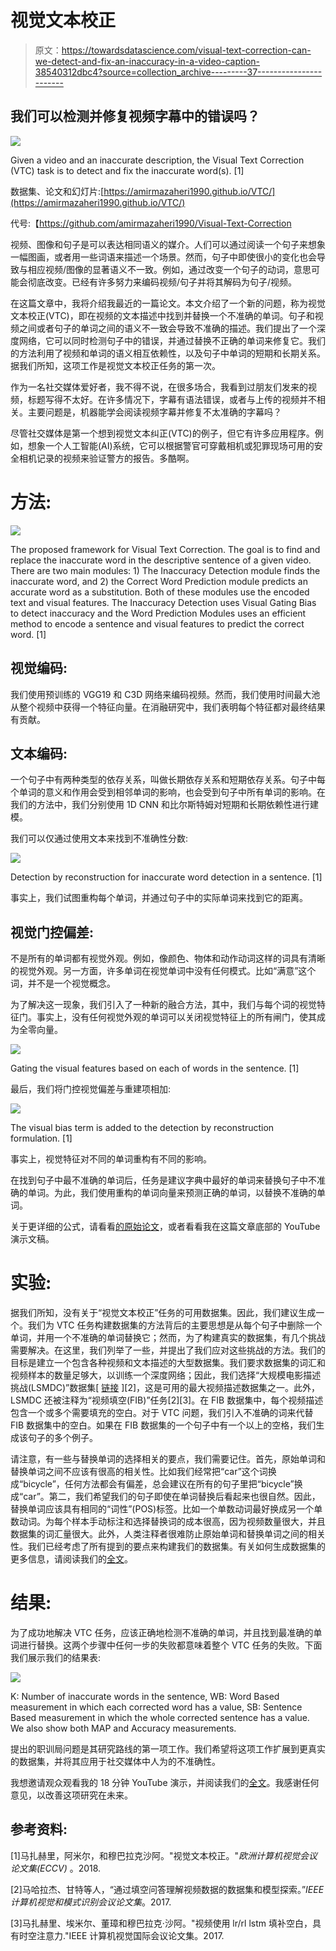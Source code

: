 # 视觉文本校正

> 原文：<https://towardsdatascience.com/visual-text-correction-can-we-detect-and-fix-an-inaccuracy-in-a-video-caption-38540312dbc4?source=collection_archive---------37----------------------->

## 我们可以检测并修复视频字幕中的错误吗？

![](img/4d54a2cd3184e7550950b635a0738971.png)

Given a video and an inaccurate description, the Visual Text Correction (VTC) task is to detect and fix the inaccurate word(s). [1]

数据集、论文和幻灯片:[https://amirmazaheri1990.github.io/VTC/](https://amirmazaheri1990.github.io/VTC/)

代号:【https://github.com/amirmazaheri1990/Visual-Text-Correction 

视频、图像和句子是可以表达相同语义的媒介。人们可以通过阅读一个句子来想象一幅图画，或者用一些词语来描述一个场景。然而，句子中即使很小的变化也会导致与相应视频/图像的显著语义不一致。例如，通过改变一个句子的动词，意思可能会彻底改变。已经有许多努力来编码视频/句子并将其解码为句子/视频。

在这篇文章中，我将介绍我最近的一篇论文。本文介绍了一个新的问题，称为视觉文本校正(VTC)，即在视频的文本描述中找到并替换一个不准确的单词。句子和视频之间或者句子的单词之间的语义不一致会导致不准确的描述。我们提出了一个深度网络，它可以同时检测句子中的错误，并通过替换不正确的单词来修复它。我们的方法利用了视频和单词的语义相互依赖性，以及句子中单词的短期和长期关系。据我们所知，这项工作是视觉文本校正任务的第一次。

作为一名社交媒体爱好者，我不得不说，在很多场合，我看到过朋友们发来的视频，标题写得不太好。在许多情况下，字幕有语法错误，或者与上传的视频并不相关。主要问题是，机器能学会阅读视频字幕并修复不太准确的字幕吗？

尽管社交媒体是第一个想到视觉文本纠正(VTC)的例子，但它有许多应用程序。例如，想象一个人工智能(AI)系统，它可以根据警官可穿戴相机或犯罪现场可用的安全相机记录的视频来验证警方的报告。多酷啊。

# 方法:

![](img/6317ce23e9f3c74ef9c46aeac646d00d.png)

The proposed framework for Visual Text Correction. The goal is to find and replace the inaccurate word in the descriptive sentence of a given video. There are two main modules: 1) The Inaccuracy Detection module finds the inaccurate word, and 2) the Correct Word Prediction module predicts an accurate word as a substitution. Both of these modules use the encoded text and visual features. The Inaccuracy Detection uses Visual Gating Bias to detect inaccuracy and the Word Prediction Modules uses an efficient method to encode a sentence and visual features to predict the correct word. [1]

## 视觉编码:

我们使用预训练的 VGG19 和 C3D 网络来编码视频。然而，我们使用时间最大池从整个视频中获得一个特征向量。在消融研究中，我们表明每个特征都对最终结果有贡献。

## 文本编码:

一个句子中有两种类型的依存关系，叫做长期依存关系和短期依存关系。句子中每个单词的意义和作用会受到相邻单词的影响，也会受到句子中所有单词的影响。在我们的方法中，我们分别使用 1D CNN 和比尔斯特姆对短期和长期依赖性进行建模。

我们可以仅通过使用文本来找到不准确性分数:

![](img/6edc1163906e4e41935e417a43c85c27.png)

Detection by reconstruction for inaccurate word detection in a sentence. [1]

事实上，我们试图重构每个单词，并通过句子中的实际单词来找到它的距离。

## 视觉门控偏差:

不是所有的单词都有视觉外观。例如，像颜色、物体和动作动词这样的词具有清晰的视觉外观。另一方面，许多单词在视觉单词中没有任何模式。比如“满意”这个词，并不是一个视觉概念。

为了解决这一现象，我们引入了一种新的融合方法，其中，我们与每个词的视觉特征门。事实上，没有任何视觉外观的单词可以关闭视觉特征上的所有闸门，使其成为全零向量。

![](img/5886f0a613bbf1b2b61a4a793813b898.png)

Gating the visual features based on each of words in the sentence. [1]

最后，我们将门控视觉偏差与重建项相加:

![](img/d8c67eabf95f6ffc8bfc9afb5867292b.png)

The visual bias term is added to the detection by reconstruction formulation. [1]

事实上，视觉特征对不同的单词重构有不同的影响。

在找到句子中最不准确的单词后，任务是建议字典中最好的单词来替换句子中不准确的单词。为此，我们使用重构的单词向量来预测正确的单词，以替换不准确的单词。

关于更详细的公式，请看看[的原始论文](http://openaccess.thecvf.com/content_ECCV_2018/papers/Amir_Mazaheri_Visual_Text_Correction_ECCV_2018_paper.pdf)，或者看看我在这篇文章底部的 YouTube 演示文稿。

# 实验:

据我们所知，没有关于“视觉文本校正”任务的可用数据集。因此，我们建议生成一个。我们为 VTC 任务构建数据集的方法背后的主要思想是从每个句子中删除一个单词，并用一个不准确的单词替换它；然而，为了构建真实的数据集，有几个挑战需要解决。在这里，我们列举了一些，并提出了我们应对这些挑战的方法。我们的目标是建立一个包含各种视频和文本描述的大型数据集。我们要求数据集的词汇和视频样本的数量足够大，以训练一个深度网络；因此，我们选择“大规模电影描述挑战(LSMDC)”数据集[ [链接](https://sites.google.com/site/describingmovies/previous-years/lsmdc-2016) ][2]，这是可用的最大视频描述数据集之一。此外，LSMDC 还被注释为“视频填空(FIB)”任务[2][3]。在 FIB 数据集中，每个视频描述包含一个或多个需要填充的空白。对于 VTC 问题，我们引入不准确的词来代替 FIB 数据集中的空白。如果在 FIB 数据集的一个句子中有一个以上的空格，我们生成该句子的多个例子。

请注意，有一些与替换单词的选择相关的要点，我们需要记住。首先，原始单词和替换单词之间不应该有很高的相关性。比如我们经常把“car”这个词换成“bicycle”，任何方法都会有偏差，总会建议在所有的句子里把“bicycle”换成“car”。第二，我们希望我们的句子即使在单词替换后看起来也很自然。因此，替换单词应该具有相同的“词性”(POS)标签。比如一个单数动词最好换成另一个单数动词。为每个样本手动标注和选择替换词的成本很高，因为视频数量很大，并且数据集的词汇量很大。此外，人类注释者很难防止原始单词和替换单词之间的相关性。我们已经考虑了所有提到的要点来构建我们的数据集。有关如何生成数据集的更多信息，请阅读我们的[全文](http://openaccess.thecvf.com/content_ECCV_2018/html/Amir_Mazaheri_Visual_Text_Correction_ECCV_2018_paper.html)。

# 结果:

为了成功地解决 VTC 任务，应该正确地检测不准确的单词，并且找到最准确的单词进行替换。这两个步骤中任何一步的失败都意味着整个 VTC 任务的失败。下面我们展示我们的结果表:

![](img/79da9b815a7d80e8cb032bfaccf8101e.png)

K: Number of inaccurate words in the sentence, WB: Word Based measurement in which each corrected word has a value, SB: Sentence Based measurement in which the whole corrected sentence has a value. We also show both MAP and Accuracy measurements.

提出的职训局问题是其研究路线的第一项工作。我们希望将这项工作扩展到更真实的数据集，并将其应用于社交媒体中人为的不准确性。

我想邀请观众观看我的 18 分钟 YouTube 演示，并阅读我们的[全文](http://openaccess.thecvf.com/content_ECCV_2018/papers/Amir_Mazaheri_Visual_Text_Correction_ECCV_2018_paper.pdf)。我感谢任何意见，以改善这项研究在未来。

## 参考资料:

[1]马扎赫里，阿米尔，和穆巴拉克沙阿。"视觉文本校正。"*欧洲计算机视觉会议论文集(ECCV)* 。2018.

[2]马哈拉杰、甘特等人，“通过填空问答理解视频数据的数据集和模型探索。”*IEEE 计算机视觉和模式识别会议论文集*。2017.

[3]马扎赫里、埃米尔、董璋和穆巴拉克·沙阿。"视频使用 lr/rl lstm 填补空白，具有时空注意力."IEEE 计算机视觉国际会议论文集。2017.